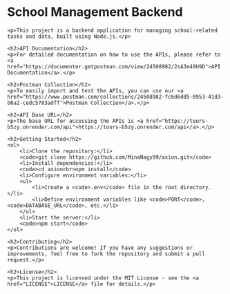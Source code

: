 <!DOCTYPE html>
<html lang="en">
<head>
    <meta charset="UTF-8">
    <meta name="viewport" content="width=device-width, initial-scale=1.0">
    <title>School Management Backend</title>
</head>
<body>
    <h1>School Management Backend</h1>

    <p>This project is a backend application for managing school-related tasks and data, built using Node.js.</p>

    <h2>API Documentation</h2>
    <p>For detailed documentation on how to use the APIs, please refer to <a href="https://documenter.getpostman.com/view/24508982/2sA3e49U9D">API Documentation</a>.</p>

    <h2>Postman Collection</h2>
    <p>To easily import and test the APIs, you can use our <a href="https://www.postman.com/collections/24508982-fc6d6dd5-0953-41d3-b6a2-cedc5783adff">Postman Collection</a>.</p>

    <h2>API Base URL</h2>
    <p>The base URL for accessing the APIs is <a href="https://tours-b5zy.onrender.com/api">https://tours-b5zy.onrender.com/api</a>.</p>

    <h2>Getting Started</h2>
    <ol>
        <li>Clone the repository:</li>
        <code>git clone https://github.com/MinaNagy99/axion.git</code>
        <li>Install dependencies:</li>
        <code>cd axion<br>npm install</code>
        <li>Configure environment variables:</li>
        <ul>
            <li>Create a <code>.env</code> file in the root directory.</li>
            <li>Define environment variables like <code>PORT</code>, <code>DATABASE_URL</code>, etc.</li>
        </ul>
        <li>Start the server:</li>
        <code>npm start</code>
    </ol>

    <h2>Contributing</h2>
    <p>Contributions are welcome! If you have any suggestions or improvements, feel free to fork the repository and submit a pull request.</p>

    <h2>License</h2>
    <p>This project is licensed under the MIT License - see the <a href="LICENSE">LICENSE</a> file for details.</p>
</body>
</html>
